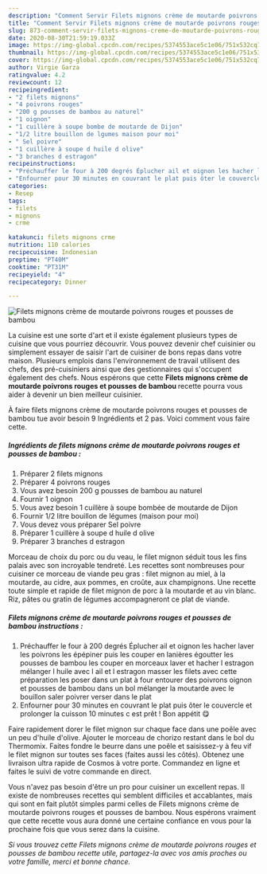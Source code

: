 ```yaml
---
description: "Comment Servir Filets mignons crème de moutarde poivrons rouges et pousses de bambou"
title: "Comment Servir Filets mignons crème de moutarde poivrons rouges et pousses de bambou"
slug: 873-comment-servir-filets-mignons-creme-de-moutarde-poivrons-rouges-et-pousses-de-bambou
date: 2020-08-30T21:59:19.033Z
image: https://img-global.cpcdn.com/recipes/5374553ace5c1e06/751x532cq70/filets-mignons-creme-de-moutarde-poivrons-rouges-et-pousses-de-bambou-photo-principale-de-la-recette.jpg
thumbnail: https://img-global.cpcdn.com/recipes/5374553ace5c1e06/751x532cq70/filets-mignons-creme-de-moutarde-poivrons-rouges-et-pousses-de-bambou-photo-principale-de-la-recette.jpg
cover: https://img-global.cpcdn.com/recipes/5374553ace5c1e06/751x532cq70/filets-mignons-creme-de-moutarde-poivrons-rouges-et-pousses-de-bambou-photo-principale-de-la-recette.jpg
author: Virgie Garza
ratingvalue: 4.2
reviewcount: 12
recipeingredient:
- "2 filets mignons"
- "4 poivrons rouges"
- "200 g pousses de bambou au naturel"
- "1 oignon"
- "1 cuillère à soupe bombe de moutarde de Dijon"
- "1/2 litre bouillon de lgumes maison pour moi"
- " Sel poivre"
- "1 cuillère à soupe d huile d olive"
- "3 branches d estragon"
recipeinstructions:
- "Préchauffer le four à 200 degrés Éplucher ail et oignon les hacher laver les poivrons les épépiner puis les couper en lanières égoutter les pousses de bambou les couper en morceaux laver et hacher l estragon mélanger l huile avec l ail et l estragon masser les filets avec cette préparation les poser dans un plat à four entourer des poivrons oignon et pousses de bambou dans un bol mélanger la moutarde avec le bouillon saler poivrer verser dans le plat"
- "Enfourner pour 30 minutes en couvrant le plat puis ôter le couvercle et prolonger la cuisson 10 minutes c est prêt ! Bon appétit 😋"
categories:
- Resep
tags:
- filets
- mignons
- crme

katakunci: filets mignons crme 
nutrition: 110 calories
recipecuisine: Indonesian
preptime: "PT40M"
cooktime: "PT31M"
recipeyield: "4"
recipecategory: Dinner

---
```



![Filets mignons crème de moutarde poivrons rouges et pousses de bambou](https://img-global.cpcdn.com/recipes/5374553ace5c1e06/751x532cq70/filets-mignons-creme-de-moutarde-poivrons-rouges-et-pousses-de-bambou-photo-principale-de-la-recette.jpg)

La cuisine est une sorte d'art et il existe également plusieurs types de cuisine que vous pourriez découvrir. Vous pouvez devenir chef cuisinier ou simplement essayer de saisir l'art de cuisiner de bons repas dans votre maison. Plusieurs emplois dans l'environnement de travail utilisent des chefs, des pré-cuisiniers ainsi que des gestionnaires qui s'occupent également des chefs. Nous espérons que cette <strong> Filets mignons crème de moutarde poivrons rouges et pousses de bambou </strong> recette pourra vous aider à devenir un bien meilleur cuisinier.

<!--inarticleads1-->

À faire filets mignons crème de moutarde poivrons rouges et pousses de bambou tue avoir besoin 9 Ingrédients et 2 pas. Voici comment vous faire cette.

##### Ingrédients de filets mignons crème de moutarde poivrons rouges et pousses de bambou :

1. Préparer 2 filets mignons
1. Préparer 4 poivrons rouges
1. Vous avez besoin 200 g pousses de bambou au naturel
1. Fournir 1 oignon
1. Vous avez besoin 1 cuillère à soupe bombée de moutarde de Dijon
1. Fournir 1/2 litre bouillon de légumes (maison pour moi)
1. Vous devez vous préparer  Sel poivre
1. Préparer 1 cuillère à soupe d huile d olive
1. Préparer 3 branches d estragon


Morceau de choix du porc ou du veau, le filet mignon séduit tous les fins palais avec son incroyable tendreté. Les recettes sont nombreuses pour cuisiner ce morceau de viande peu gras : filet mignon au miel, à la moutarde, au cidre, aux pommes, en croûte, aux champignons. Une recette toute simple et rapide de filet mignon de porc à la moutarde et au vin blanc. Riz, pâtes ou gratin de légumes accompagneront ce plat de viande. 

<!--inarticleads2-->

##### Filets mignons crème de moutarde poivrons rouges et pousses de bambou instructions :

1. Préchauffer le four à 200 degrés Éplucher ail et oignon les hacher laver les poivrons les épépiner puis les couper en lanières égoutter les pousses de bambou les couper en morceaux laver et hacher l estragon mélanger l huile avec l ail et l estragon masser les filets avec cette préparation les poser dans un plat à four entourer des poivrons oignon et pousses de bambou dans un bol mélanger la moutarde avec le bouillon saler poivrer verser dans le plat
1. Enfourner pour 30 minutes en couvrant le plat puis ôter le couvercle et prolonger la cuisson 10 minutes c est prêt ! Bon appétit 😋


Faire rapidement dorer le filet mignon sur chaque face dans une poêle avec un peu d&#39;huile d&#39;olive. Ajouter le morceau de chorizo restant dans le bol du Thermomix. Faites fondre le beurre dans une poêle et saisissez-y à feu vif le filet mignon sur toutes ses faces (faites aussi les côtés). Obtenez une livraison ultra rapide de Cosmos à votre porte. Commandez en ligne et faites le suivi de votre commande en direct. 

<!--inarticleads1-->

<p>
Vous n'avez pas besoin d'être un pro pour cuisiner un excellent repas. Il existe de nombreuses recettes qui semblent difficiles et accablantes, mais qui sont en fait plutôt simples parmi celles de Filets mignons crème de moutarde poivrons rouges et pousses de bambou. Nous espérons vraiment que cette recette vous aura donné une certaine confiance en vous pour la prochaine fois que vous serez dans la cuisine.
</p>

<p>
<i>Si vous trouvez cette Filets mignons crème de moutarde poivrons rouges et pousses de bambou recette utile, partagez-la avec vos amis proches ou votre famille, merci et bonne chance.</i>
</p>
